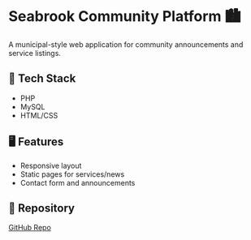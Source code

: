 # Seabrook Community Platform 🏙️

A municipal-style web application for community announcements and service listings.

## 🔧 Tech Stack
- PHP
- MySQL
- HTML/CSS

## 🖥️ Features
- Responsive layout
- Static pages for services/news
- Contact form and announcements

## 📁 Repository
[GitHub Repo](https://github.com/dorinahabravan/seabrookcommunity)
